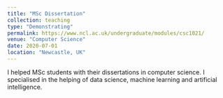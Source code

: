 ```yaml
---
title: "MSc Dissertation"
collection: teaching
type: "Demonstrating"
permalink: https://www.ncl.ac.uk/undergraduate/modules/csc1021/
venue: "Computer Science"
date: 2020-07-01
location: "Newcastle, UK"
---
```


I helped MSc students with their dissertations in computer science. I specialised in the helping of data science, machine learning and artificial intelligence.


